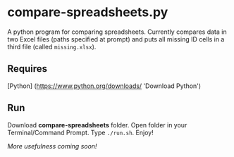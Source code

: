 # compare-spreadsheets.py

A python program for comparing spreadsheets. Currently compares data in two Excel
files (paths specified at prompt) and puts all missing ID cells in a third file
(called ```missing.xlsx```).



## Requires

[Python] (https://www.python.org/downloads/ 'Download Python')


## Run

Download **compare-spreadsheets** folder. Open folder in your Terminal/Command Prompt.
Type ```./run.sh```. Enjoy!


_More usefulness coming soon!_
